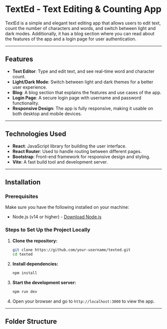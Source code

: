 # TextEd - Text Editing & Counting App

TextEd is a simple and elegant text editing app that allows users to edit text, count the number of characters and words, and switch between light and dark modes. Additionally, it has a blog section where you can read about the features of the app and a login page for user authentication.

---

## Features

- **Text Editor**: Type and edit text, and see real-time word and character count.
- **Light/Dark Mode**: Switch between light and dark themes for a better user experience.
- **Blog**: A blog section that explains the features and use cases of the app.
- **Login Page**: A secure login page with username and password functionality.
- **Responsive Design**: The app is fully responsive, making it usable on both desktop and mobile devices.

---

## Technologies Used

- **React**: JavaScript library for building the user interface.
- **React Router**: Used to handle routing between different pages.
- **Bootstrap**: Front-end framework for responsive design and styling.
- **Vite**: A fast build tool and development server.

---

## Installation

### Prerequisites
Make sure you have the following installed on your machine:

- Node.js (v14 or higher) - [Download Node.js](https://nodejs.org/)

### Steps to Set Up the Project Locally

1. **Clone the repository:**
    ```bash
    git clone https://github.com/your-username/texted.git
    cd texted
    ```

2. **Install dependencies:**
    ```bash
    npm install
    ```

3. **Start the development server:**
    ```bash
    npm run dev
    ```

4. Open your browser and go to `http://localhost:3000` to view the app.

---

## Folder Structure

